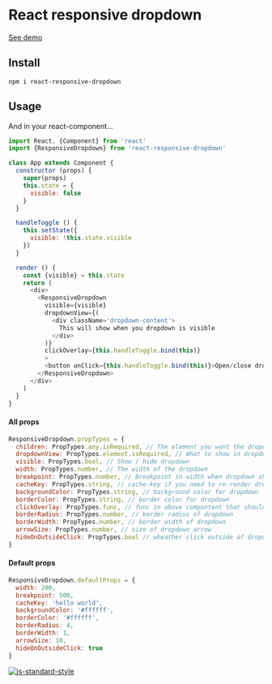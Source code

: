 # React responsive dropdown #

[See demo](http://gerhardsletten.github.io/react-responsive-dropdown/)

## Install ##

`npm i react-responsive-dropdown`

## Usage ##

And in your react-component...

```js
import React, {Component} from 'react'
import {ResponsiveDropdown} from 'react-responsive-dropdown'

class App extends Component {
  constructor (props) {
    super(props)
    this.state = {
      visible: false
    }
  }

  handleToggle () {
    this.setState({
      visible: !this.state.visible
    })
  }

  render () {
    const {visible} = this.state
    return (
      <div>
        <ResponsiveDropdown
          visible={visible}
          dropdownView={(
            <div className='dropdown-content'>
              This will show when you dropdown is visible
            </div>
          )}
          clickOverlay={this.handleToggle.bind(this)}
          >
          <button onClick={this.handleToggle.bind(this)}>Open/close dropdown</button>
        </ResponsiveDropdown>
      </div>
    )
  }
}
```

#### All props ####

```js
ResponsiveDropdown.propTypes = {
  children: PropTypes.any.isRequired, // The element you want the dropdown bound to
  dropdownView: PropTypes.element.isRequired, // What to show in dropdown
  visible: PropTypes.bool, // Show / hide dropdown
  width: PropTypes.number, // The width of the dropdown
  breakpoint: PropTypes.number, // Breakpoint in width when dropdown should display as popup
  cacheKey: PropTypes.string, // cache-key if you need to re-render dropdown, ie the the button that is bound to the dropdown has moved
  backgroundColor: PropTypes.string, // background color for dropdown
  borderColor: PropTypes.string, // border color for dropdown
  clickOverlay: PropTypes.func, // func in above compontent that should be called if you click the overlay outside of dropdown
  borderRadius: PropTypes.number, // border radius of dropdown
  borderWidth: PropTypes.number, // border width of dropdown
  arrowSize: PropTypes.number, // size of dropdown arrow
  hideOnOutsideClick: PropTypes.bool // wheather click outside of dropdown should close the dropdown, ie call the clickOverlay function
}
```

#### Default props ####

```js
ResponsiveDropdown.defaultProps = {
  width: 200,
  breakpoint: 500,
  cacheKey: 'hello world',
  backgroundColor: '#ffffff',
  borderColor: '#ffffff',
  borderRadius: 4,
  borderWidth: 1,
  arrowSize: 10,
  hideOnOutsideClick: true
}
```

[![js-standard-style](https://img.shields.io/badge/code%20style-standard-brightgreen.svg?style=flat)](https://github.com/feross/standard)
